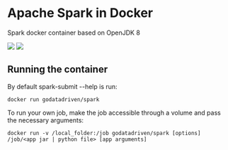 # Apache Spark in Docker

Spark docker container based on OpenJDK 8 

[![](https://images.microbadger.com/badges/image/godatadriven/spark.svg)](https://microbadger.com/images/godatadriven/spark "Get your own image badge on microbadger.com") [![](https://images.microbadger.com/badges/version/godatadriven/spark.svg)](https://microbadger.com/images/godatadriven/spark "Get your own version badge on microbadger.com") 

## Running the container
By default spark-submit --help is run:

```
docker run godatadriven/spark 
```

To run your own job, make the job accessible through a volume and pass the necessary arguments:

```
docker run -v /local_folder:/job godatadriven/spark [options] /job/<app jar | python file> [app arguments]
```